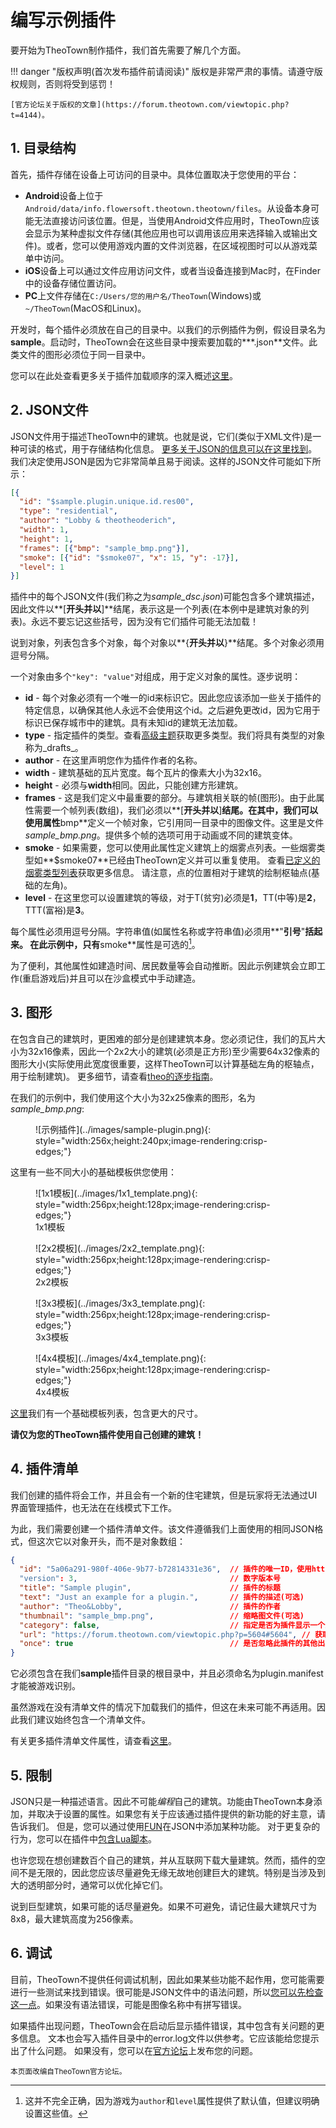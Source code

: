 # 编写示例插件

要开始为TheoTown制作插件，我们首先需要了解几个方面。

!!! danger "版权声明(首次发布插件前请阅读)"
    版权是非常严肃的事情。请遵守版权规则，否则将受到惩罚！

    [官方论坛关于版权的文章](https://forum.theotown.com/viewtopic.php?t=4144)。

## 1. 目录结构
首先，插件存储在设备上可访问的目录中。具体位置取决于您使用的平台：

* **Android**设备上位于`Android/data/info.flowersoft.theotown.theotown/files`。从设备本身可能无法直接访问该位置。但是，当使用Android文件应用时，TheoTown应该会显示为某种虚拟文件存储(其他应用也可以调用该应用来选择输入或输出文件)。或者，您可以使用游戏内置的文件浏览器，在区域视图时可以从游戏菜单中访问。
* **iOS**设备上可以通过文件应用访问文件，或者当设备连接到Mac时，在Finder中的设备存储位置访问。
* **PC**上文件存储在`C:/Users/您的用户名/TheoTown`(Windows)或`~/TheoTown`(MacOS和Linux)。

开发时，每个插件必须放在自己的目录中。以我们的示例插件为例，假设目录名为**sample**。启动时，TheoTown会在这些目录中搜索要加载的***.json**文件。此类文件的图形必须位于同一目录中。

您可以在此处查看更多关于插件加载顺序的深入概述[这里](../reference/technical/loading-order.md)。

## 2. JSON文件
JSON文件用于描述TheoTown中的建筑。也就是说，它们(类似于XML文件)是一种可读的格式，用于存储结构化信息。
[更多关于JSON的信息可以在这里找到](https://en.wikipedia.org/wiki/JSON)。
我们决定使用JSON是因为它非常简单且易于阅读。这样的JSON文件可能如下所示：
```json
[{
  "id": "$sample.plugin.unique.id.res00",
  "type": "residential",
  "author": "Lobby & theotheoderich",
  "width": 1,
  "height": 1,
  "frames": [{"bmp": "sample_bmp.png"}],
  "smoke": [{"id": "$smoke07", "x": 15, "y": -17}],
  "level": 1
}]
```
插件中的每个JSON文件(我们称之为*sample_dsc.json*)可能包含多个建筑描述，因此文件以**[**开头并以**]**结尾，表示这是一个列表(在本例中是建筑对象的列表)。永远不要忘记这些括号，因为没有它们插件可能无法加载！

说到对象，列表包含多个对象，每个对象以**{**开头并以**}**结尾。多个对象必须用逗号分隔。

一个对象由多个`"key": "value"`对组成，用于定义对象的属性。逐步说明：

* **id** - 每个对象必须有一个唯一的id来标识它。因此您应该添加一些关于插件的特定信息，以确保其他人永远不会使用这个id。之后避免更改id，因为它用于标识已保存城市中的建筑。具有未知id的建筑无法加载。
* **type** - 指定插件的类型。查看[高级主题](https://www.theotown.com/forum/viewtopic.php?f=41&t=1355)获取更多类型。我们将具有类型的对象称为_drafts_。
* **author** - 在这里声明您作为插件作者的名称。
* **width** - 建筑基础的瓦片宽度。每个瓦片的像素大小为32x16。
* **height** - 必须与**width**相同。因此，只能创建方形建筑。
* **frames** - 这是我们定义中最重要的部分。与建筑相关联的帧(图形)。由于此属性需要一个帧列表(数组)，我们必须以**[**开头并以**]**结尾。在其中，我们可以使用属性**bmp**定义一个帧对象，它引用同一目录中的图像文件。这里是文件*sample_bmp.png*。提供多个帧的选项可用于动画或不同的建筑变体。
* **smoke** - 如果需要，您可以使用此属性定义建筑上的烟雾点列表。一些烟雾类型如**$smoke07**已经由TheoTown定义并可以重复使用。
查看[已定义的烟雾类型列表](https://forum.theotown.com/viewtopic.php?p=6653#6653)获取更多信息。
请注意，点的位置相对于建筑的绘制枢轴点(基础的左角)。
* **level** - 在这里您可以设置建筑的等级，对于T(贫穷)必须是**1**，TT(中等)是**2**，TTT(富裕)是**3**。

每个属性必须用逗号分隔。字符串值(如属性名称或字符串值)必须用**"**引号**"**括起来。
在此示例中，只有**smoke**属性是可选的[^1]。

[^1]: 这并不完全正确，因为游戏为`author`和`level`属性提供了默认值，但建议明确设置这些值。

为了便利，其他属性如建造时间、居民数量等会自动推断。因此示例建筑会立即工作(重启游戏后)并且可以在沙盒模式中手动建造。


## 3. 图形
在包含自己的建筑时，更困难的部分是创建建筑本身。您必须记住，我们的瓦片大小为32x16像素，因此一个2x2大小的建筑(必须是正方形)至少需要64x32像素的图形大小(实际使用此宽度很重要，这样TheoTown可以计算基础左角的枢轴点，用于绘制建筑)。
更多细节，请查看[theo的逐步指南](https://forum.theotown.com/viewtopic.php?p=5712#5712)。

<!--
这里是一个如何测量给定示例烟雾坐标的图示：

TODO: 图片已丢失
![image](images/...)

红色像素是我们建筑的枢轴点，而蓝色像素是我们想要放置烟雾的位置。

-->

在我们的示例中，我们使用这个大小为32x25像素的图形，名为*sample_bmp.png*: 

<figure markdown="block">
![示例插件](../images/sample-plugin.png){: style="width:256x;height:240px;image-rendering:crisp-edges;"}
</figure>

这里有一些不同大小的基础模板供您使用：

<!-- 不要将这些表格化，否则会破坏布局 -->
<div class="grid cards" markdown="block">
<figure markdown="block">
![1x1模板](../images/1x1_template.png){: style="width:256px;height:128px;image-rendering:crisp-edges;"}
<figcaption>1x1模板</figcaption>
</figure>

<figure markdown="block">
![2x2模板](../images/2x2_template.png){: style="width:256px;height:128px;image-rendering:crisp-edges;"}
<figcaption>2x2模板</figcaption>
</figure>

<figure markdown="block">
![3x3模板](../images/3x3_template.png){: style="width:256px;height:128px;image-rendering:crisp-edges;"}
<figcaption>3x3模板</figcaption>
</figure>

<figure markdown="block">
![4x4模板](../images/4x4_template.png){: style="width:256px;height:128px;image-rendering:crisp-edges;"}
<figcaption>4x4模板</figcaption>
</figure>
</div>

[这里](https://forum.theotown.com/viewtopic.php?f=41&t=3207)我们有一个基础模板列表，包含更大的尺寸。

**请仅为您的TheoTown插件使用自己创建的建筑！**

## 4. 插件清单
我们创建的插件将会工作，并且会有一个新的住宅建筑，但是玩家将无法通过UI界面管理插件，也无法在在线模式下工作。

为此，我们需要创建一个插件清单文件。该文件遵循我们上面使用的相同JSON格式，但这次它以对象开头，而不是对象数组：

```json title="plugin.manifest"
{
  "id": "5a06a291-980f-406e-9b77-b72814331e36",  // 插件的唯一ID，使用https://www.uuidgenerator.net/生成
  "version": 3,                                  // 数字版本号
  "title": "Sample plugin",                      // 插件的标题
  "text": "Just an example for a plugin.",       // 插件的描述(可选)
  "author": "Theo&Lobby",                        // 插件的作者
  "thumbnail": "sample_bmp.png",                 // 缩略图文件(可选)
  "category": false,                             // 指定是否为插件显示一个类别(可选)
  "url": "https://forum.theotown.com/viewtopic.php?p=5604#5604", // 获取插件的URL(可选)
  "once": true                                   // 是否忽略此插件的其他出现
}
```

它必须包含在我们**sample**插件目录的根目录中，并且必须命名为plugin.manifest才能被游戏识别。

虽然游戏在没有清单文件的情况下加载我们的插件，但这在未来可能不再适用。因此我们建议始终包含一个清单文件。

有关更多插件清单文件属性，请查看[这里](../manifest.md)。

## 5. 限制
JSON只是一种描述语言。因此不可能*编程*自己的建筑。功能由TheoTown本身添加，并取决于设置的属性。如果您有关于应该通过插件提供的新功能的好主意，请告诉我们。
但是，您可以通过使用[FUN](https://forum.theotown.com/viewtopic.php?f=81&t=4301)在JSON中添加某种功能。
对于更复杂的行为，您可以在插件中[包含Lua脚本](https://forum.theotown.com/viewtopic.php?f=115&t=9295)。

也许您现在想创建数百个自己的建筑，并从互联网下载大量建筑。然而，插件的空间不是无限的，因此您应该尽量避免无缘无故地创建巨大的建筑。特别是当涉及到大的透明部分时，通常可以优化掉它们。

说到巨型建筑，如果可能的话尽量避免。如果不可避免，请记住最大建筑尺寸为8x8，最大建筑高度为256像素。

## 6. 调试
目前，TheoTown不提供任何调试机制，因此如果某些功能不起作用，您可能需要进行一些测试来找到错误。很可能是JSON文件中的语法问题，所以[您可以先检查这一点](https://jsonlint.com/)。如果没有语法错误，可能是图像名称中有拼写错误。

如果插件出现问题，TheoTown会在启动后显示插件错误，其中包含有关问题的更多信息。
文本也会写入插件目录中的error.log文件以供参考。它应该能给您提示出了什么问题。
如果没有，您可以在[官方论坛](https://forum.theotown.com/viewforum.php?f=42)上发布您的问题。

<sub>本页面改编自TheoTown官方论坛。</sub>
